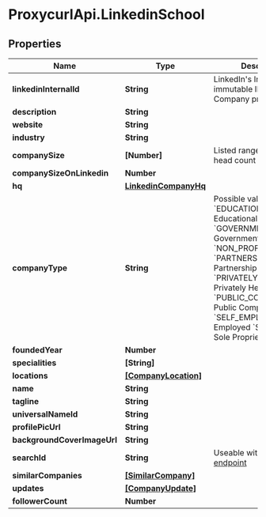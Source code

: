 # ProxycurlApi.LinkedinSchool

## Properties

Name | Type | Description | Notes
------------ | ------------- | ------------- | -------------
**linkedinInternalId** | **String** |          LinkedIn&#39;s Internal and immutable ID of this Company profile.                   | [optional] 
**description** | **String** |  | [optional] 
**website** | **String** |  | [optional] 
**industry** | **String** |  | [optional] 
**companySize** | **[Number]** | Listed range of company head count | [optional] 
**companySizeOnLinkedin** | **Number** |  | [optional] 
**hq** | [**LinkedinCompanyHq**](LinkedinCompanyHq.md) |  | [optional] 
**companyType** | **String** | Possible values:            &#x60;EDUCATIONAL&#x60;: Educational Institution          &#x60;GOVERNMENT_AGENCY&#x60;: Government Agency          &#x60;NON_PROFIT&#x60; : Nonprofit          &#x60;PARTNERSHIP&#x60; : Partnership          &#x60;PRIVATELY_HELD&#x60;: Privately Held          &#x60;PUBLIC_COMPANY&#x60;: Public Company          &#x60;SELF_EMPLOYED&#x60;: Self-Employed          &#x60;SELF_OWNED&#x60;: Sole Proprietorship | [optional] 
**foundedYear** | **Number** |  | [optional] 
**specialities** | **[String]** |  | [optional] 
**locations** | [**[CompanyLocation]**](CompanyLocation.md) |  | [optional] 
**name** | **String** |  | [optional] 
**tagline** | **String** |  | [optional] 
**universalNameId** | **String** |  | [optional] 
**profilePicUrl** | **String** |  | [optional] 
**backgroundCoverImageUrl** | **String** |  | [optional] 
**searchId** | **String** | Useable with [Job listing endpoint](#jobs-api-jobs-listing-endpoint) | [optional] 
**similarCompanies** | [**[SimilarCompany]**](SimilarCompany.md) |  | [optional] 
**updates** | [**[CompanyUpdate]**](CompanyUpdate.md) |  | [optional] 
**followerCount** | **Number** |  | [optional] 


